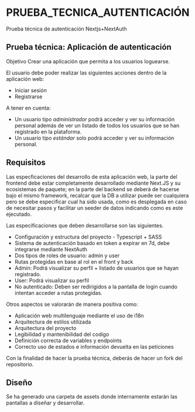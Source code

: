 # PRUEBA_TECNICA_AUTENTICACIÓN
Prueba técnica de autenticación Nextjs+NextAuth

## Prueba técnica: Aplicación de autenticación
Objetivo
Crear una aplicación que permita a los usuarios loguearse.

El usuario debe poder realizar las siguientes acciones dentro de la aplicación web:
- Iniciar sesión
- Registrarse

A tener en cuenta:
- Un usuario tipo *administrador* podrá acceder y ver su información personal además de ver un listado de todos los usuarios que se han registrado en la plataforma.
- Un usuario tipo *estándar* solo podrá acceder y ver su información personal.

## Requisitos
Las especficaciones del desarrollo de esta aplicación web, la parte del frontend debe estar completamente desarrollado mediante Next.JS y su ecosistemas de paquete; en la parte del backend se deberá de hacerse bajo el mismo framework, recalcar que la DB a utilizar puede ser cualquiera pero se debe especificar cual ha sido usada, como es desplegada en caso de necesitar pasos y facilitar un seeder de datos indicando como es este ejecutado.

Las especificaciones que deben desarrollarse son las siguientes. 
- Configuración y estructura del proyecto - Typescript + SASS
- Sistema de autenticación basado en token a expirar en 7d, debe integrarse mediante NextAuth
- Dos tipos de roles de usuario: admin y user
- Rutas protegidas en base al rol en el front y back
- Admin: Podrá visualizar su perfil + listado de usuarios que se hayan registrado.
- User: Podrá visualizar su perfil
- No autenticado: Deben ser redirigidos a la pantalla de login cuando intentan acceder a rutas protegidas.

Otros aspectos se valorarán de manera positiva como:
- Aplicación web multilenguaje mediante el uso de i18n
- Arquitectura de estilos utilizada
- Arquitectura del proyecto
- Legibilidad y mantenibilidad del codigo
- Definición correcta de variables y endpoints
- Correcto uso de estados e información devuelta en las peticiones

Con la finalidad de hacer la prueba técnica, deberás de hacer un fork del repositorio.

## Diseño
Se ha generado una carpeta de assets donde internamente estarán las pantallas a diseñar y desarrollar.

